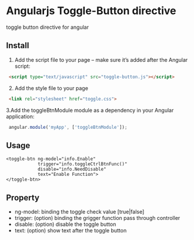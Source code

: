 # Angularjs Toggle-Button directive
toggle button directive for angular

## Install
1. Add the script file to your page – make sure it’s added after the Angular script:
```html
 <script type="text/javascript" src="toggle-button.js"></script>
```

2. Add the style file to your page
```html
 <link rel="stylesheet" href="toggle.css">   
```

3.Add the toggleBtnModule module as a dependency in your Angular application:
```javascript
 angular.module('myApp', ['toggleBtnModule']);
```

## Usage
``` html=
<toggle-btn ng-model="info.Enable" 
            trigger="info.toggleCtrlBtnFunc()" 
            disable="info.NeedDisable" 
            text="Enable Function">
</toggle-btn>
```

## Property
- ng-model: binding the toggle check value [true|false]
- trigger: (option) binding the grigger function pass through controller
- disable: (option) disable the toggle button
- text: (option) show text after the toggle button

